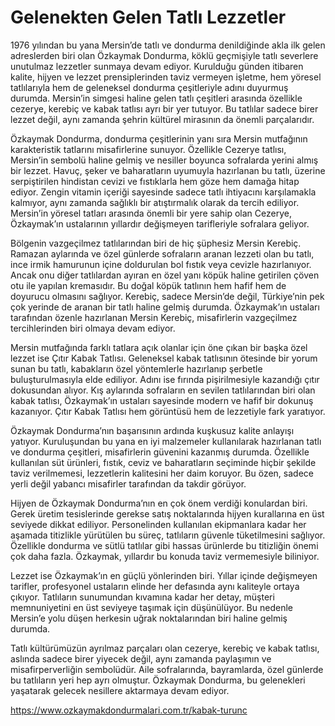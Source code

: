 # Gelenekten Gelen Tatlı Lezzetler
1976 yılından bu yana Mersin’de tatlı ve dondurma denildiğinde akla ilk gelen adreslerden biri olan Özkaymak Dondurma, köklü geçmişiyle tatlı severlere unutulmaz lezzetler sunmaya devam ediyor. Kurulduğu günden itibaren kalite, hijyen ve lezzet prensiplerinden taviz vermeyen işletme, hem yöresel tatlılarıyla hem de geleneksel dondurma çeşitleriyle adını duyurmuş durumda. Mersin’in simgesi haline gelen tatlı çeşitleri arasında özellikle cezerye, kerebiç ve kabak tatlısı ayrı bir yer tutuyor. Bu tatlılar sadece birer lezzet değil, aynı zamanda şehrin kültürel mirasının da önemli parçalarıdır.

Özkaymak Dondurma, dondurma çeşitlerinin yanı sıra Mersin mutfağının karakteristik tatlarını misafirlerine sunuyor. Özellikle Cezerye tatlısı, Mersin’in sembolü haline gelmiş ve nesiller boyunca sofralarda yerini almış bir lezzet. Havuç, şeker ve baharatların uyumuyla hazırlanan bu tatlı, üzerine serpiştirilen hindistan cevizi ve fıstıklarla hem göze hem damağa hitap ediyor. Zengin vitamin içeriği sayesinde sadece tatlı ihtiyacını karşılamakla kalmıyor, aynı zamanda sağlıklı bir atıştırmalık olarak da tercih ediliyor. Mersin’in yöresel tatları arasında önemli bir yere sahip olan Cezerye, Özkaymak’ın ustalarının yıllardır değişmeyen tarifleriyle sofralara geliyor.

Bölgenin vazgeçilmez tatlılarından biri de hiç şüphesiz Mersin Kerebiç. Ramazan aylarında ve özel günlerde sofraların aranan lezzeti olan bu tatlı, ince irmik hamurunun içine doldurulan bol fıstık veya cevizle hazırlanıyor. Ancak onu diğer tatlılardan ayıran en özel yanı köpük haline getirilen çöven otu ile yapılan kremasıdır. Bu doğal köpük tatlının hem hafif hem de doyurucu olmasını sağlıyor. Kerebiç, sadece Mersin’de değil, Türkiye’nin pek çok yerinde de aranan bir tatlı haline gelmiş durumda. Özkaymak’ın ustaları tarafından özenle hazırlanan Mersin Kerebiç, misafirlerin vazgeçilmez tercihlerinden biri olmaya devam ediyor.

Mersin mutfağında farklı tatlara açık olanlar için öne çıkan bir başka özel lezzet ise Çıtır Kabak Tatlısı. Geleneksel kabak tatlısının ötesinde bir yorum sunan bu tatlı, kabakların özel yöntemlerle hazırlanıp şerbetle buluşturulmasıyla elde ediliyor. Adını ise fırında pişirilmesiyle kazandığı çıtır dokusundan alıyor. Kış aylarında sofraların en sevilen tatlılarından biri olan kabak tatlısı, Özkaymak’ın ustaları sayesinde modern ve hafif bir dokunuş kazanıyor. Çıtır Kabak Tatlısı hem görüntüsü hem de lezzetiyle fark yaratıyor.

Özkaymak Dondurma’nın başarısının ardında kuşkusuz kalite anlayışı yatıyor. Kuruluşundan bu yana en iyi malzemeler kullanılarak hazırlanan tatlı ve dondurma çeşitleri, misafirlerin güvenini kazanmış durumda. Özellikle kullanılan süt ürünleri, fıstık, ceviz ve baharatların seçiminde hiçbir şekilde taviz verilmemesi, lezzetlerin kalitesini her daim koruyor. Bu özen, sadece yerli değil yabancı misafirler tarafından da takdir görüyor.

Hijyen de Özkaymak Dondurma’nın en çok önem verdiği konulardan biri. Gerek üretim tesislerinde gerekse satış noktalarında hijyen kurallarına en üst seviyede dikkat ediliyor. Personelinden kullanılan ekipmanlara kadar her aşamada titizlikle yürütülen bu süreç, tatlıların güvenle tüketilmesini sağlıyor. Özellikle dondurma ve sütlü tatlılar gibi hassas ürünlerde bu titizliğin önemi çok daha fazla. Özkaymak, yıllardır bu konuda taviz vermemesiyle biliniyor.

Lezzet ise Özkaymak’ın en güçlü yönlerinden biri. Yıllar içinde değişmeyen tarifler, profesyonel ustaların elinde her defasında aynı kaliteyle ortaya çıkıyor. Tatlıların sunumundan kıvamına kadar her detay, müşteri memnuniyetini en üst seviyeye taşımak için düşünülüyor. Bu nedenle Mersin’e yolu düşen herkesin uğrak noktalarından biri haline gelmiş durumda.

Tatlı kültürümüzün ayrılmaz parçaları olan cezerye, kerebiç ve kabak tatlısı, aslında sadece birer yiyecek değil, aynı zamanda paylaşımın ve misafirperverliğin sembolüdür. Aile sofralarında, bayramlarda, özel günlerde bu tatlıların yeri hep ayrı olmuştur. Özkaymak Dondurma, bu gelenekleri yaşatarak gelecek nesillere aktarmaya devam ediyor.

https://www.ozkaymakdondurmalari.com.tr/kabak-turunc
